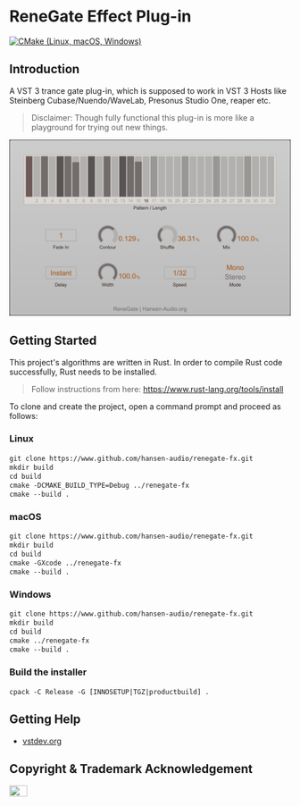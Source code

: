 # ReneGate Effect Plug-in

[![CMake (Linux, macOS, Windows)](https://github.com/hansen-audio/renegate-fx/actions/workflows/cmake.yml/badge.svg)](https://github.com/hansen-audio/renegate-fx/actions/workflows/cmake.yml)

## Introduction

A VST 3 trance gate plug-in, which is supposed to work in VST 3 Hosts like Steinberg Cubase/Nuendo/WaveLab, Presonus Studio One, reaper etc.

> Disclaimer: Though fully functional this plug-in is more like a playground for trying out new things.

![Renegate](./resource/EC8C4504FF35529F997829E60F5D8E18_snapshot_2.0x.png)

## Getting Started

This project's algorithms are written in Rust. In order to compile Rust code successfully, Rust needs to be installed.

> Follow instructions from here: https://www.rust-lang.org/tools/install

To clone and create the project, open a command prompt and proceed as follows:

### Linux

```
git clone https://www.github.com/hansen-audio/renegate-fx.git
mkdir build
cd build
cmake -DCMAKE_BUILD_TYPE=Debug ../renegate-fx
cmake --build .
```

### macOS

```
git clone https://www.github.com/hansen-audio/renegate-fx.git
mkdir build
cd build
cmake -GXcode ../renegate-fx
cmake --build .
```

### Windows

```
git clone https://www.github.com/hansen-audio/renegate-fx.git
mkdir build
cd build
cmake ../renegate-fx
cmake --build .
```

### Build the installer

```console
cpack -C Release -G [INNOSETUP|TGZ|productbuild] .
```

## Getting Help

* [vstdev.org](https://vstdev.org)

## Copyright & Trademark Acknowledgement 

<img src="https://raw.githubusercontent.com/steinbergmedia/vst3_doc/master/artwork/VST_Compatible_Logo_Steinberg_with_TM_negative.png" width="25%" height="25%">
